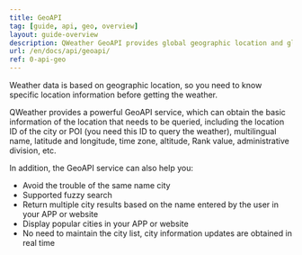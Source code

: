 ```yaml
---
title: GeoAPI
tag: [guide, api, geo, overview]
layout: guide-overview
description: QWeather GeoAPI provides global geographic location and global city search services, supports reverse geocoding, multi-language, fuzzy search and other functions.
url: /en/docs/api/geoapi/
ref: 0-api-geo
---
```


Weather data is based on geographic location, so you need to know specific location information before getting the weather. 

QWeather provides a powerful GeoAPI service, which can obtain the basic information of the location that needs to be queried, including the location ID of the city or POI (you need this ID to query the weather), multilingual name, latitude and longitude, time zone, altitude, Rank value, administrative division, etc.

In addition, the GeoAPI service can also help you:

- Avoid the trouble of the same name city
- Supported fuzzy search
- Return multiple city results based on the name entered by the user in your APP or website
- Display popular cities in your APP or website
- No need to maintain the city list, city information updates are obtained in real time